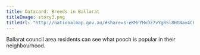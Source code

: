 ```yaml
---
title: Datacard: Breeds in Ballarat
titleImage: story3.png
titleUrl: "http://nationalmap.gov.au/#share=s-eKMrYHvDz7vYgRSl8HtNav4CHK3"
---
```


<p>Ballarat council area residents can see what pooch is popular in their neighbourhood.</p>